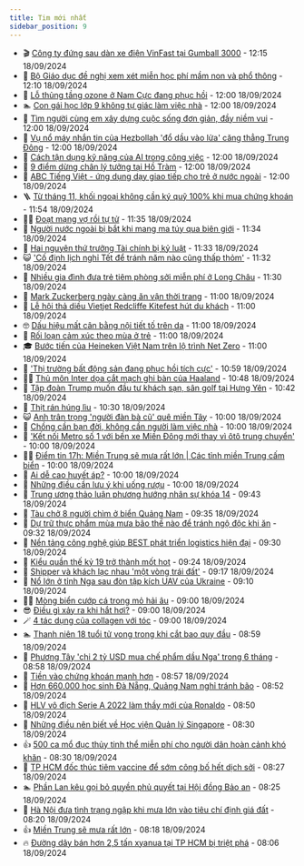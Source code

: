 ```yaml
---
title: Tim mới nhất
sidebar_position: 9
---
```


<!-- vnexpress-tin-moi-nhat:START -->
- 🎬 [Công ty đứng sau dàn xe điện VinFast tại Gumball 3000](https://vnexpress.net/cong-ty-dung-sau-dan-xe-dien-vinfast-tai-gumball-3000-4794414.html) - 12:15 18/09/2024
- 🐎 [Bộ Giáo dục đề nghị xem xét miễn học phí mầm non và phổ thông](https://vnexpress.net/bo-giao-duc-de-nghi-xem-xet-mien-hoc-phi-mam-non-va-pho-thong-4794418.html) - 12:10 18/09/2024
- 🦍 [Lỗ thủng tầng ozone ở Nam Cực đang phục hồi](https://vnexpress.net/lo-thung-tang-ozone-o-nam-cuc-dang-phuc-hoi-4794292.html) - 12:00 18/09/2024
- 🏊 [Con gái học lớp 9 không tự giác làm việc nhà](https://vnexpress.net/con-gai-hoc-lop-9-khong-tu-giac-lam-viec-nha-4794188.html) - 12:00 18/09/2024
- 🎊 [Tìm người cùng em xây dựng cuộc sống đơn giản, đầy niềm vui](https://vnexpress.net/tim-nguoi-cung-em-xay-dung-cuoc-song-don-gian-day-niem-vui-4794090.html) - 12:00 18/09/2024
- 🎃 [Vụ nổ máy nhắn tin của Hezbollah &#39;đổ dầu vào lửa&#39; căng thẳng Trung Đông](https://vnexpress.net/vu-no-may-nhan-tin-cua-hezbollah-do-dau-vao-lua-cang-thang-trung-dong-4794053.html) - 12:00 18/09/2024
- 🧰 [Cách tận dụng kỹ năng của AI trong công việc](https://vnexpress.net/cach-tan-dung-ky-nang-cua-ai-trong-cong-viec-4794374.html) - 12:00 18/09/2024
- 🔭 [9 điểm dừng chân lý tưởng tại Hồ Tràm](https://vnexpress.net/9-diem-dung-chan-ly-tuong-tai-ho-tram-4794330.html) - 12:00 18/09/2024
- 🫶 [ABC Tiếng Việt - ứng dụng dạy giao tiếp cho trẻ ở nước ngoài](https://vnexpress.net/abc-tieng-viet-ung-dung-day-giao-tiep-cho-tre-o-nuoc-ngoai-4790879.html) - 12:00 18/09/2024
- 🪜 [Từ tháng 11, khối ngoại không cần ký quỹ 100% khi mua chứng khoán](https://vnexpress.net/tu-thang-11-khoi-ngoai-khong-can-ky-quy-100-khi-mua-chung-khoan-4794417.html) - 11:54 18/09/2024
- 👨‍🏫 [Đoạt mạng vợ rồi tự tử](https://vnexpress.net/doat-mang-vo-roi-tu-tu-4794413.html) - 11:35 18/09/2024
- 🎊 [Người nước ngoài bị bắt khi mang ma túy qua biên giới](https://vnexpress.net/nguoi-nuoc-ngoai-bi-bat-khi-mang-ma-tuy-qua-bien-gioi-4794404.html) - 11:34 18/09/2024
- 🎊 [Hai nguyên thứ trưởng Tài chính bị kỷ luật](https://vnexpress.net/hai-nguyen-thu-truong-tai-chinh-bi-ky-luat-4794391.html) - 11:33 18/09/2024
- 😺 [&#39;Cố định lịch nghỉ Tết để tránh năm nào cũng thấp thỏm&#39;](https://vnexpress.net/co-dinh-lich-nghi-tet-de-tranh-nam-nao-cung-thap-thom-4794302.html) - 11:32 18/09/2024
- 🐘 [Nhiều gia đình đưa trẻ tiêm phòng sởi miễn phí ở Long Châu](https://vnexpress.net/nhieu-gia-dinh-dua-tre-tiem-phong-soi-mien-phi-o-long-chau-4794396.html) - 11:30 18/09/2024
- 🌁 [Mark Zuckerberg ngày càng ăn vận thời trang](https://vnexpress.net/mark-zuckerberg-ngay-cang-an-van-thoi-trang-4794314.html) - 11:00 18/09/2024
- 🐲 [Lễ hội thả diều Vietjet Redcliffe Kitefest hút du khách](https://vnexpress.net/le-hoi-tha-dieu-vietjet-redcliffe-kitefest-hut-du-khach-4794398.html) - 11:00 18/09/2024
- 🤓 [Dấu hiệu mất cân bằng nội tiết tố trên da](https://vnexpress.net/dau-hieu-mat-can-bang-noi-tiet-to-tren-da-4794306.html) - 11:00 18/09/2024
- 💪 [Rối loạn cảm xúc theo mùa ở trẻ](https://vnexpress.net/roi-loan-cam-xuc-theo-mua-o-tre-4794214.html) - 11:00 18/09/2024
- 🎓 [Bước tiến của Heineken Việt Nam trên lộ trình Net Zero](https://vnexpress.net/buoc-tien-cua-heineken-viet-nam-tren-lo-trinh-net-zero-4793711.html) - 11:00 18/09/2024
- 🫣 [&#39;Thị trường bất động sản đang phục hồi tích cực&#39;](https://vnexpress.net/thi-truong-bat-dong-san-dang-phuc-hoi-tich-cuc-4794383.html) - 10:59 18/09/2024
- 🧑‍💻 [Thủ môn Inter dọa cắt mạch ghi bàn của Haaland](https://vnexpress.net/thu-mon-inter-doa-cat-mach-ghi-ban-cua-haaland-4794357.html) - 10:48 18/09/2024
- 🐲 [Tập đoàn Trump muốn đầu tư khách sạn, sân golf tại Hưng Yên](https://vnexpress.net/tap-doan-trump-muon-dau-tu-khach-san-san-golf-tai-hung-yen-4794381.html) - 10:42 18/09/2024
- 🌝 [Thịt rán húng lìu](https://vnexpress.net/doi-song-cooking-thit-ran-hung-liu-4794347.html) - 10:30 18/09/2024
- 😺 [Anh trân trọng &#39;người đàn bà cũ&#39; quê miền Tây](https://vnexpress.net/anh-tran-trong-nguoi-dan-ba-cu-que-mien-tay-4794088.html) - 10:00 18/09/2024
- 🐎 [Chồng cần bạn đời, không cần người làm việc nhà](https://vnexpress.net/chong-can-ban-doi-khong-can-nguoi-lam-viec-nha-4794069.html) - 10:00 18/09/2024
- 🎡 [&#39;Kết nối Metro số 1 với bến xe Miền Đông mới thay vì ôtô trung chuyển&#39;](https://vnexpress.net/ket-noi-metro-so-1-voi-ben-xe-mien-dong-moi-thay-vi-oto-trung-chuyen-4794220.html) - 10:00 18/09/2024
- 👨‍🏫 [Điểm tin 17h: Miền Trung sẽ mưa rất lớn | Các tỉnh miền Trung cấm biển](https://vnexpress.net/diem-tin-17h-mien-trung-se-mua-rat-lon-cac-tinh-mien-trung-cam-bien-4794380.html) - 10:00 18/09/2024
- 🦆 [Ai dễ cao huyết áp?](https://vnexpress.net/ai-de-cao-huyet-ap-4794326.html) - 10:00 18/09/2024
- 🚦 [Những điều cần lưu ý khi uống rượu](https://vnexpress.net/nhung-dieu-can-luu-y-khi-uong-ruou-4794286.html) - 10:00 18/09/2024
- 💫 [Trung ương thảo luận phương hướng nhân sự khóa 14](https://vnexpress.net/trung-uong-thao-luan-phuong-huong-nhan-su-khoa-14-4794345.html) - 09:43 18/09/2024
- 🎉 [Tàu chở 8 người chìm ở biển Quảng Nam](https://vnexpress.net/tau-cho-8-nguoi-chim-o-bien-quang-nam-4794340.html) - 09:35 18/09/2024
- 🌋 [Dự trữ thực phẩm mùa mưa bão thế nào để tránh ngộ độc khi ăn](https://vnexpress.net/du-tru-thuc-pham-mua-mua-bao-the-nao-de-tranh-ngo-doc-khi-an-4792236.html) - 09:32 18/09/2024
- 🤖 [Nền tảng công nghệ giúp BEST phát triển logistics hiện đại](https://vnexpress.net/nen-tang-cong-nghe-giup-best-phat-trien-logistics-hien-dai-4794077.html) - 09:30 18/09/2024
- 🦏 [Kiểu quần thế kỷ 19 trở thành mốt hot](https://vnexpress.net/kieu-quan-the-ky-19-tro-thanh-mot-hot-4793969.html) - 09:24 18/09/2024
- 🦩 [Shipper và khách lạc nhau &#39;một vòng trái đất&#39;](https://vnexpress.net/shipper-va-khach-lac-nhau-mot-vong-trai-dat-4793752.html) - 09:17 18/09/2024
- 👺 [Nổ lớn ở tỉnh Nga sau đòn tập kích UAV của Ukraine](https://vnexpress.net/no-lon-o-tinh-nga-sau-don-tap-kich-uav-cua-ukraine-4794273.html) - 09:10 18/09/2024
- 🧑‍🏫 [Mòng biển cướp cá trong mỏ hải âu](https://vnexpress.net/mong-bien-cuop-ca-trong-mo-hai-au-4793235.html) - 09:00 18/09/2024
- 😎 [Điều gì xảy ra khi hắt hơi?](https://vnexpress.net/dieu-gi-xay-ra-khi-hat-hoi-4794296.html) - 09:00 18/09/2024
- 🪄 [4 tác dụng của collagen với tóc](https://vnexpress.net/4-tac-dung-cua-collagen-voi-toc-4794196.html) - 09:00 18/09/2024
- 🏊 [Thanh niên 18 tuổi tử vong trong khi cắt bao quy đầu](https://vnexpress.net/thanh-nien-18-tuoi-tu-vong-trong-khi-cat-bao-quy-dau-4794310.html) - 08:59 18/09/2024
- 💃 [Phương Tây &#39;chi 2 tỷ USD mua chế phẩm dầu Nga&#39; trong 6 tháng](https://vnexpress.net/phuong-tay-chi-2-ty-usd-mua-che-pham-dau-nga-trong-6-thang-4794081.html) - 08:58 18/09/2024
- 🦆 [Tiền vào chứng khoán mạnh hơn](https://vnexpress.net/tien-vao-chung-khoan-manh-hon-4794335.html) - 08:57 18/09/2024
- 🎊 [Hơn 660.000 học sinh Đà Nẵng, Quảng Nam nghỉ tránh bão](https://vnexpress.net/hon-660-000-hoc-sinh-da-nang-quang-nam-nghi-tranh-bao-4794333.html) - 08:52 18/09/2024
- 👺 [HLV vô địch Serie A 2022 làm thầy mới của Ronaldo](https://vnexpress.net/hlv-vo-dich-serie-a-2022-lam-thay-moi-cua-ronaldo-4794318.html) - 08:50 18/09/2024
- 🎡 [Những điều nên biết về Học viện Quản lý Singapore](https://vnexpress.net/nhung-dieu-nen-biet-ve-hoc-vien-quan-ly-singapore-4794155.html) - 08:30 18/09/2024
- 👍 [500 ca mổ đục thủy tinh thể miễn phí cho người dân hoàn cảnh khó khăn](https://vnexpress.net/500-ca-mo-duc-thuy-tinh-the-mien-phi-cho-nguoi-dan-hoan-canh-kho-khan-4793500.html) - 08:30 18/09/2024
- 🐎 [TP HCM đốc thúc tiêm vaccine để sớm công bố hết dịch sởi](https://vnexpress.net/tp-hcm-doc-thuc-tiem-vaccine-de-som-cong-bo-het-dich-soi-4794255.html) - 08:27 18/09/2024
- 🏊 [Phần Lan kêu gọi bỏ quyền phủ quyết tại Hội đồng Bảo an](https://vnexpress.net/phan-lan-keu-goi-bo-quyen-phu-quyet-tai-hoi-dong-bao-an-4794285.html) - 08:25 18/09/2024
- 🦩 [Hà Nội đưa tình trạng ngập khi mưa lớn vào tiêu chí định giá đất](https://vnexpress.net/ha-noi-dua-tinh-trang-ngap-khi-mua-lon-vao-tieu-chi-dinh-gia-dat-4794270.html) - 08:20 18/09/2024
- 👍 [Miền Trung sẽ mưa rất lớn](https://vnexpress.net/mien-trung-se-mua-rat-lon-4794249.html) - 08:18 18/09/2024
- 🔥 [Đường dây bán hơn 2,5 tấn xyanua tại TP HCM bị triệt phá](https://vnexpress.net/duong-day-ban-hon-2-5-tan-xyanua-tai-tp-hcm-bi-triet-pha-4794301.html) - 08:06 18/09/2024<!-- vnexpress-tin-moi-nhat:END -->
